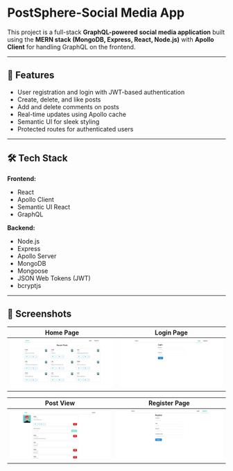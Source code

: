 # PostSphere-Social Media App

This project is a full-stack **GraphQL-powered social media application** built using the **MERN stack (MongoDB, Express, React, Node.js)** with **Apollo Client** for handling GraphQL on the frontend.

---

## 🚀 Features

- User registration and login with JWT-based authentication
- Create, delete, and like posts
- Add and delete comments on posts
- Real-time updates using Apollo cache
- Semantic UI for sleek styling
- Protected routes for authenticated users

---

## 🛠️ Tech Stack

**Frontend:**

- React
- Apollo Client
- Semantic UI React
- GraphQL

**Backend:**

- Node.js
- Express
- Apollo Server
- MongoDB
- Mongoose
- JSON Web Tokens (JWT)
- bcryptjs

---

## 📸 Screenshots

| Home Page | Login Page |
|-----------|------------|
| ![Home](screenshots/Home.png) | ![Login](screenshots/Login.png) |

| Post View | Register Page |
|-----------|---------------|
| ![Post](screenshots/Post.png) | ![Register](screenshots/Register.png) |
